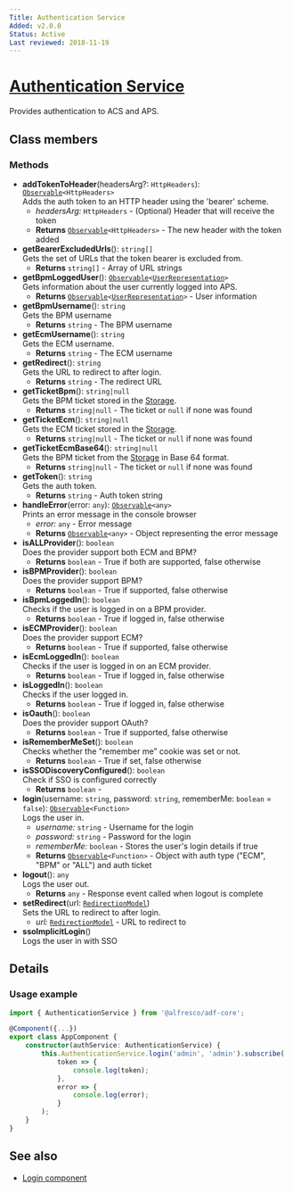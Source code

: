 ```yaml
---
Title: Authentication Service
Added: v2.0.0
Status: Active
Last reviewed: 2018-11-19
---
```


# [Authentication Service](../../../lib/core/services/authentication.service.ts "Defined in authentication.service.ts")

Provides authentication to ACS and APS.

## Class members

### Methods

-   **addTokenToHeader**(headersArg?: `HttpHeaders`): [`Observable`](http://reactivex.io/documentation/observable.html)`<HttpHeaders>`<br/>
    Adds the auth token to an HTTP header using the 'bearer' scheme.
    -   _headersArg:_ `HttpHeaders`  - (Optional) Header that will receive the token
    -   **Returns** [`Observable`](http://reactivex.io/documentation/observable.html)`<HttpHeaders>` - The new header with the token added
-   **getBearerExcludedUrls**(): `string[]`<br/>
    Gets the set of URLs that the token bearer is excluded from.
    -   **Returns** `string[]` - Array of URL strings
-   **getBpmLoggedUser**(): [`Observable`](http://reactivex.io/documentation/observable.html)`<`[`UserRepresentation`](../../../node_modules/@alfresco/js-api/src/api/activiti-rest-api/model/userRepresentation.ts)`>`<br/>
    Gets information about the user currently logged into APS.
    -   **Returns** [`Observable`](http://reactivex.io/documentation/observable.html)`<`[`UserRepresentation`](../../../node_modules/@alfresco/js-api/src/api/activiti-rest-api/model/userRepresentation.ts)`>` - User information
-   **getBpmUsername**(): `string`<br/>
    Gets the BPM username
    -   **Returns** `string` - The BPM username
-   **getEcmUsername**(): `string`<br/>
    Gets the ECM username.
    -   **Returns** `string` - The ECM username
-   **getRedirect**(): `string`<br/>
    Gets the URL to redirect to after login.
    -   **Returns** `string` - The redirect URL
-   **getTicketBpm**(): `string|null`<br/>
    Gets the BPM ticket stored in the [Storage](../../../node_modules/@alfresco/js-api/src/storage.ts).
    -   **Returns** `string|null` - The ticket or `null` if none was found
-   **getTicketEcm**(): `string|null`<br/>
    Gets the ECM ticket stored in the [Storage](../../../node_modules/@alfresco/js-api/src/storage.ts).
    -   **Returns** `string|null` - The ticket or `null` if none was found
-   **getTicketEcmBase64**(): `string|null`<br/>
    Gets the BPM ticket from the [Storage](../../../node_modules/@alfresco/js-api/src/storage.ts) in Base 64 format.
    -   **Returns** `string|null` - The ticket or `null` if none was found
-   **getToken**(): `string`<br/>
    Gets the auth token.
    -   **Returns** `string` - Auth token string
-   **handleError**(error: `any`): [`Observable`](http://reactivex.io/documentation/observable.html)`<any>`<br/>
    Prints an error message in the console browser
    -   _error:_ `any`  - Error message
    -   **Returns** [`Observable`](http://reactivex.io/documentation/observable.html)`<any>` - Object representing the error message
-   **isALLProvider**(): `boolean`<br/>
    Does the provider support both ECM and BPM?
    -   **Returns** `boolean` - True if both are supported, false otherwise
-   **isBPMProvider**(): `boolean`<br/>
    Does the provider support BPM?
    -   **Returns** `boolean` - True if supported, false otherwise
-   **isBpmLoggedIn**(): `boolean`<br/>
    Checks if the user is logged in on a BPM provider.
    -   **Returns** `boolean` - True if logged in, false otherwise
-   **isECMProvider**(): `boolean`<br/>
    Does the provider support ECM?
    -   **Returns** `boolean` - True if supported, false otherwise
-   **isEcmLoggedIn**(): `boolean`<br/>
    Checks if the user is logged in on an ECM provider.
    -   **Returns** `boolean` - True if logged in, false otherwise
-   **isLoggedIn**(): `boolean`<br/>
    Checks if the user logged in.
    -   **Returns** `boolean` - True if logged in, false otherwise
-   **isOauth**(): `boolean`<br/>
    Does the provider support OAuth?
    -   **Returns** `boolean` - True if supported, false otherwise
-   **isRememberMeSet**(): `boolean`<br/>
    Checks whether the "remember me" cookie was set or not.
    -   **Returns** `boolean` - True if set, false otherwise
-   **isSSODiscoveryConfigured**(): `boolean`<br/>
    Check if SSO is configured correctly
    -   **Returns** `boolean` - 
-   **login**(username: `string`, password: `string`, rememberMe: `boolean` = `false`): [`Observable`](http://reactivex.io/documentation/observable.html)`<Function>`<br/>
    Logs the user in.
    -   _username:_ `string`  - Username for the login
    -   _password:_ `string`  - Password for the login
    -   _rememberMe:_ `boolean`  - Stores the user's login details if true
    -   **Returns** [`Observable`](http://reactivex.io/documentation/observable.html)`<Function>` - Object with auth type ("ECM", "BPM" or "ALL") and auth ticket
-   **logout**(): `any`<br/>
    Logs the user out.
    -   **Returns** `any` - Response event called when logout is complete
-   **setRedirect**(url: [`RedirectionModel`](../../../lib/core/models/redirection.model.ts))<br/>
    Sets the URL to redirect to after login.
    -   _url:_ [`RedirectionModel`](../../../lib/core/models/redirection.model.ts)  - URL to redirect to
-   **ssoImplicitLogin**()<br/>
    Logs the user in with SSO

## Details

### Usage example

```ts
import { AuthenticationService } from '@alfresco/adf-core';

@Component({...})
export class AppComponent {
    constructor(authService: AuthenticationService) {
        this.AuthenticationService.login('admin', 'admin').subscribe(
            token => {
                console.log(token);
            },
            error => {
                console.log(error);
            }
        );
    }
}
```

## See also

-   [Login component](../components/login.component.md)
